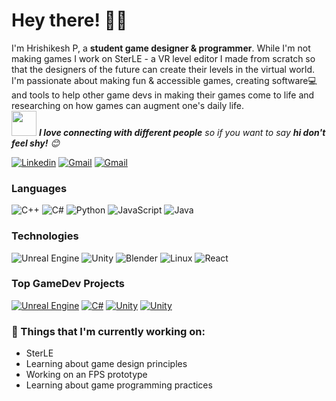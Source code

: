 <!-- Greeting -->
# Hey there! :wave::smiley:

<!--Introduction -->
I'm Hrishikesh P, a **student game designer & programmer**. While I'm not making games I work on SterLE - a VR level editor I made from scratch so that the designers of the future can create their levels in the virtual world.</br>
I'm passionate about making fun & accessible games, creating software:computer: and tools to help other game devs in making their games come to life and researching on how games can augment one's daily life.
<br>
<img src="https://media.giphy.com/media/LnQjpWaON8nhr21vNW/giphy.gif" width="40"> <em><b>I love connecting with different people</b> so if you want to say <b>hi don't feel shy!</b> :blush:</em>

<!-- Your badges -->
[![Linkedin](https://img.shields.io/badge/-LinkedIn-blue?style=flat&logo=Linkedin&logoColor=white)](https://linkedin.com/in/hrishikesh-p)
[![Gmail](https://img.shields.io/badge/-Gmail-c14438?style=flat&logo=Gmail&logoColor=white)](https://mail.google.com/mail/?view=cm&fs=1&to=hrishikeshpramodnair@gmail.com)
[![Gmail](https://img.shields.io/badge/-SecondaryEmail-blue?style=flat&logo=Gmail&logoColor=white)](https://mail.google.com/mail/?view=cm&fs=1&to=hrishikeshp33@am.students.amrita.edu)

### Languages

![C++](https://img.shields.io/badge/-C++-000?&logo=c%2b%2b&logoColor=00599C)
![C#](https://img.shields.io/badge/-C%23-000?&logo=c-sharp&logoColor=00599C)
![Python](https://img.shields.io/badge/-Python-000?&logo=Python)
![JavaScript](https://img.shields.io/badge/-JavaScript-000?&logo=JavaScript)
![Java](https://img.shields.io/badge/-Java-000?&logo=Java&logoColor=007396)

### Technologies

![Unreal Engine](https://img.shields.io/badge/-Unreal_Engine-000?&logo=unrealengine)
![Unity](https://img.shields.io/badge/-Unity-000?&logo=unity)
![Blender](https://img.shields.io/badge/-Blender-000?&logo=blender)
![Linux](https://img.shields.io/badge/-Linux-000?&logo=Linux)
![React](https://img.shields.io/badge/-React-000?&logo=React)

### Top GameDev Projects

[![Unreal Engine](https://img.shields.io/badge/-Drag_Hero-000?&logo=unrealengine)](https://github.com/HrishikeshP-01/DragHero)
[![C#](https://img.shields.io/badge/-SterLE-000?&logo=c-sharp&logoColor=00599C)](https://github.com/HrishikeshP-01/Ster-LE)
[![Unity](https://img.shields.io/badge/-Deathmarch-000?&logo=unity)](https://github.com/HrishikeshP-01/Deathmarch)
[![Unity](https://img.shields.io/badge/-MentO-000?&logo=unity)](https://github.com/HrishikeshP-01/Ment-O)

<!-- current status -->
### 💼  Things that I'm currently working on: 
* SterLE
* Learning about game design principles
* Working on an FPS prototype
* Learning about game programming practices